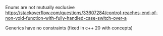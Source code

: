 Enums are not mutually exclusive
https://stackoverflow.com/questions/33607284/control-reaches-end-of-non-void-function-with-fully-handled-case-switch-over-a

Generics have no constraints (fixed in c++ 20 with concepts)